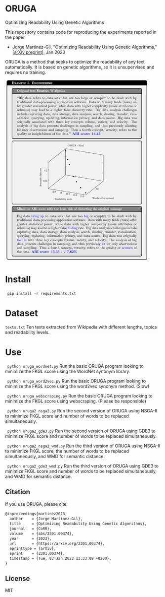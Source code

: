 # ORUGA
Optimizing Readability Using Genetic Algorithms

 This repository contains code for reproducing the experiments reported in the paper
- Jorge Martinez-Gil, "Optimizing Readability Using Genetic Algorithms," [[arXiv preprint]](https://arxiv.org/abs/2301.00374), Jan 2023
 
ORUGA is a method that seeks to optimize the readability of any text automatically. It is based on genetic algorithms, so it is unsupervised and requires no training.

![Example](example.png)

# Install
``` pip install -r requirements.txt```

# Dataset
```texts.txt```
Ten texts extracted from Wikipedia with different lengths, topics and readability levels.

# Use
``` python oruga_wordnet.py```
Run the basic ORUGA program looking to minimize the FKGL score using the WordNet synonym library.

``` python oruga_word2vec.py```
Run the basic ORUGA program looking to minimize the FKGL score using the word2vec synonym method. (Slow)

``` python oruga_webscraping.py```
Run the basic ORUGA program looking to minimize the FKGL score using webscraping. (Please be responsible)

``` python oruga2_nsga2.py```
Run the second version of ORUGA using NSGA-II to minimize FKGL score and number of words to be replaced simultaneously.

``` python oruga2_gde3.py```
Run the second version of ORUGA using GDE3 to minimize FKGL score and number of words to be replaced simultaneously.

``` python oruga2_nsga2_wmd.py```
Run the third version of ORUGA using NSGA-II to minimize FKGL score, the number of words to be replaced simultaneously, and WMD for semantic distance.

``` python oruga2_gde3_wmd.py```
Run the third version of ORUGA using GDE3 to minimize FKGL score and number of words to be replaced simultaneously, and WMD for semantic distance.
 
## Citation
If you use ORUGA, please cite:

```
@inproceedings{martinez2023,
  author    = {Jorge Martinez-Gil},
  title     = {Optimizing Readability Using Genetic Algorithms},
  journal   = {CoRR},
  volume    = {abs/2301.00374},
  year      = {2023},
  url       = {https://arxiv.org/2301.00374},
  eprinttype = {arXiv},
  eprint    = {2301.00374},
  timestamp = {Tue, 03 Jan 2023 13:33:09 +0200},
}

```
  
## License
MIT